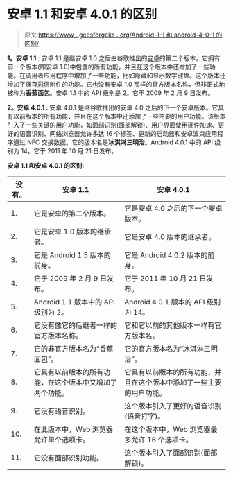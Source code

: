 # 安卓 1.1 和安卓 4.0.1 的区别

> 原文:[https://www . geesforgeks . org/Android-1-1 和 android-4-0-1 的区别/](https://www.geeksforgeeks.org/difference-between-android-1-1-and-android-4-0-1/)

**1。安卓 1.1 :**
安卓 1.1 是继安卓 1.0 之后由谷歌推出的[安卓](https://www.geeksforgeeks.org/introduction-to-android-development/)的第二个版本。它拥有前一个版本(即安卓 1.0)中包含的所有功能，并且在这个版本中还增加了一些功能。在调用者应用程序中增加了一些功能，比如隐藏和显示数字键盘。这个版本还增加了保存[彩信](https://www.geeksforgeeks.org/what-is-mmsmultimedia-messaging-service/)附件的功能。它也没有安卓 1.0 那样的官方版本名称，但非正式地被称为**香蕉面包**。安卓 1.1 中的 API 级别是 2。它于 2009 年 2 月 9 日发布。

**2。安卓 4.0.1 :**
安卓 4.0.1 是继谷歌推出的安卓 4.0 之后的下一个安卓版本。它具有以前版本的所有功能，并且在这个版本中还添加了一些主要的用户功能。该版本引入了一些关键的用户功能，如面部识别(面部解锁)、用户界面使用硬件加速、更好的语音识别、网络浏览器允许多达 16 个标签、更新的启动器和安卓波束应用程序通过 NFC 交换数据。它的版本名是**冰淇淋三明治**。Android 4.0.1 中的 API 级别为 14。它于 2011 年 10 月 21 日发布。

**安卓 1.1 和安卓 4.0.1 的区别:**

<center>

| 没有。 | 安卓 1.1 | 安卓 4.0.1 |
| --- | --- | --- |
| 1. | 它是安卓的第二个版本。 | 它是安卓 4.0 之后的下一个安卓版本。 |
| 2. | 它是安卓 1.0 版本的继承者。 | 它是安卓 4.0 版本的继承者。 |
| 3. | 它是 Android 1.5 版本的前身。 | 它是 Android 4.0.2 版本的前身。 |
| 4. | 它于 2009 年 2 月 9 日发布。 | 它于 2011 年 10 月 21 日发布。 |
| 5. | Android 1.1 版本中的 API 级别为 2。 | Android 4.0.1 版本的 API 级别为 14。 |
| 6. | 它没有像它的后继者一样的官方版本名称。 | 它和它以前的其他版本一样有官方版本名。 |
| 7. | 它的非官方版本名为“香蕉面包”。 | 它的官方版本名为“冰淇淋三明治”。 |
| 8. | 它具有以前版本的所有功能，在这个版本中又增加了两个功能。 | 它具有以前版本的所有功能，并且在这个版本中添加了一些主要的用户功能。 |
| 9. | 它没有语音识别。 | 这个版本引入了更好的语音识别(语音打字)。 |
| 10. | 在此版本中，Web 浏览器允许单个选项卡。 | 在这个版本中，Web 浏览器最多允许 16 个选项卡。 |
| 11. | 它没有面部识别功能。 | 这个版本引入了面部识别(面部解锁)。 |

</center>